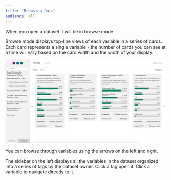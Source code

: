 ```yaml
---
title: "Browsing Data"
audience: all
---
```


When you open a dataset it will be in browse mode.

Browse mode displays top-line views of each variable in a series of cards.
Each card represents a single variable - the number of cards you can see at a
time will vary based on the card width and the width of your display.

![](images/Browse.png)

You can browse through variables using the arrows on the left and right.

The sidebar on the left displays all the variables in the dataset organized
into a series of tags by the dataset owner. Click a tag open it. Click a
variable to navigate directly to it.


